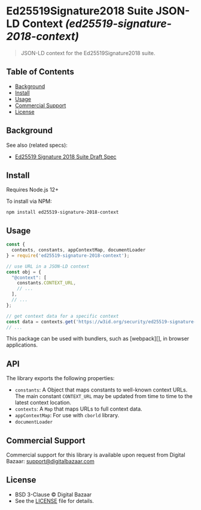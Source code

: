 # Ed25519Signature2018 Suite JSON-LD Context _(ed25519-signature-2018-context)_

<!-- [![NPM Version](https://img.shields.io/npm/v/ed25519-signature-2018-context.svg?style=flat-square)](https://npm.im/ed25519-signature-2018-context) -->

> JSON-LD context for the Ed25519Signature2018 suite.

## Table of Contents

- [Background](#background)
- [Install](#install)
- [Usage](#usage)
- [Commercial Support](#commercial-support)
- [License](#license)

## Background

See also (related specs):

* [Ed25519 Signature 2018 Suite Draft Spec](https://w3c-ccg.github.io/lds-ed25519-2018/)

## Install

Requires Node.js 12+

To install via NPM:

```
npm install ed25519-signature-2018-context
```

## Usage

```js
const {
  contexts, constants, appContextMap, documentLoader
} = require('ed25519-signature-2018-context');

// use URL in a JSON-LD context
const obj = {
  "@context": [
    constants.CONTEXT_URL,
    // ...
  ],
  // ...
};

// get context data for a specific context
const data = contexts.get('https://w3id.org/security/ed25519-signature-2018/v1');
// ...
```

This package can be used with bundlers, such as [webpack][], in browser
applications.

## API

The library exports the following properties:
- `constants`: A Object that maps constants to well-known context URLs. The
  main constant `CONTEXT_URL` may be updated from time to time to the
  latest context location.
- `contexts`: A `Map` that maps URLs to full context data.
- `appContextMap`: For use with `cborld` library.
- `documentLoader`


## Commercial Support

Commercial support for this library is available upon request from
Digital Bazaar: support@digitalbazaar.com

## License

- BSD 3-Clause © Digital Bazaar
- See the [LICENSE](./LICENSE) file for details.
